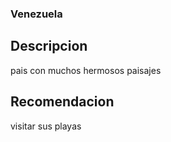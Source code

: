 ### Venezuela

## Descripcion

pais con muchos hermosos paisajes

## Recomendacion

visitar sus playas